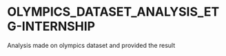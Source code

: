 # OLYMPICS_DATASET_ANALYSIS_ETG-INTERNSHIP
Analysis made on olympics dataset and provided the result 
